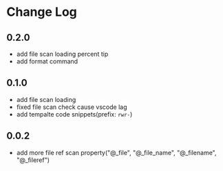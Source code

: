 # Change Log

## 0.2.0

- add file scan loading percent tip
- add format command

## 0.1.0

- add file scan loading
- fixed file scan check cause vscode lag
- add tempalte code snippets(prefix: `rwr-`)

## 0.0.2

- add more file ref scan property("@_file", "@_file_name", "@_filename", "@_fileref")